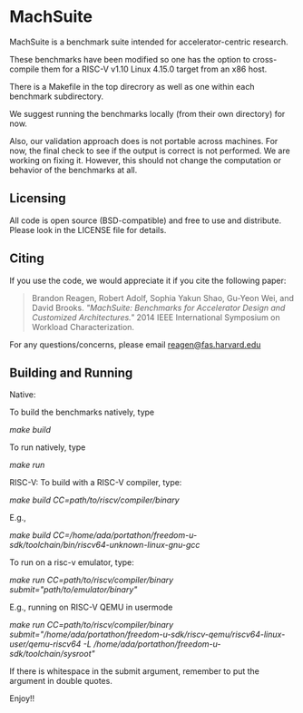# MachSuite

MachSuite is a benchmark suite intended for accelerator-centric research.

These benchmarks have been modified so one has the option to cross-compile them for a
RISC-V v1.10 Linux 4.15.0 target from an x86 host.

There is a Makefile in the top direcrory as well as one within each benchmark
subdirectory.

We suggest running the benchmarks locally (from their own directory) for now.

Also, our validation approach does is not portable across machines.
For now, the final check to see if the output is correct is not performed.
We are working on fixing it. However, this should not change the computation
or behavior of the benchmarks at all.


## Licensing

All code is open source (BSD-compatible) and free to use and distribute. Please
look in the LICENSE file for details.

## Citing

If you use the code, we would appreciate it if you cite the following paper:

> Brandon Reagen, Robert Adolf, Sophia Yakun Shao, Gu-Yeon Wei, and David Brooks.
> *"MachSuite: Benchmarks for Accelerator Design and Customized Architectures."*
  2014 IEEE International Symposium on Workload Characterization.

For any questions/concerns, please email [reagen@fas.harvard.edu](reagen@fas.harvard.edu)

## Building and Running

Native:

To build the benchmarks natively, type

_make build_

To run natively, type

_make run_

RISC-V:
To build with a RISC-V compiler, type:

_make build CC=path/to/riscv/compiler/binary_

E.g.,

_make build CC=/home/ada/portathon/freedom-u-sdk/toolchain/bin/riscv64-unknown-linux-gnu-gcc_

To run on a risc-v emulator, type:

_make run CC=path/to/riscv/compiler/binary submit="path/to/emulator/binary"_

E.g., running on RISC-V QEMU in usermode

_make run CC=path/to/riscv/compiler/binary submit="/home/ada/portathon/freedom-u-sdk/riscv-qemu/riscv64-linux-user/qemu-riscv64 -L /home/ada/portathon/freedom-u-sdk/toolchain/sysroot"_

If there is whitespace in the submit argument, remember to put the argument in double quotes.

Enjoy!!